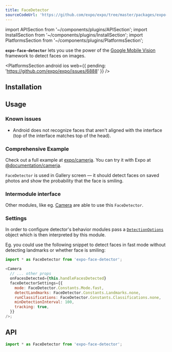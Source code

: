 ```yaml
---
title: FaceDetector
sourceCodeUrl: 'https://github.com/expo/expo/tree/master/packages/expo-face-detector'
---
```


import APISection from '~/components/plugins/APISection';
import InstallSection from '~/components/plugins/InstallSection';
import PlatformsSection from '~/components/plugins/PlatformsSection';

**`expo-face-detector`** lets you use the power of the [Google Mobile Vision](https://developers.google.com/vision/face-detection-concepts) framework to detect faces on images.

<PlatformsSection android ios web={{ pending: 'https://github.com/expo/expo/issues/6888' }} />

## Installation

<InstallSection packageName="expo-face-detector" />

## Usage

### Known issues

- Android does not recognize faces that aren't aligned with the interface (top of the interface matches top of the head).

### Comprehensive Example

Check out a full example at [expo/camerja](https://github.com/expo/camerja). You can try it with Expo at [@documentation/camerja](https://expo.dev/@documentation/camerja).

`FaceDetector` is used in Gallery screen — it should detect faces on saved photos and show the probability that the face is smiling.

### Intermodule interface

Other modules, like eg. [Camera](camera.md) are able to use this `FaceDetector`.

### Settings

In order to configure detector's behavior modules pass a [`DetectionOptions`](#detectionoptions) object which is then interpreted by this module.

Eg. you could use the following snippet to detect faces in fast mode without detecting landmarks or whether face is smiling:

```js
import * as FaceDetector from 'expo-face-detector';

<Camera
  // ... other props
  onFacesDetected={this.handleFacesDetected}
  faceDetectorSettings={{
    mode: FaceDetector.Constants.Mode.fast,
    detectLandmarks: FaceDetector.Constants.Landmarks.none,
    runClassifications: FaceDetector.Constants.Classifications.none,
    minDetectionInterval: 100,
    tracking: true,
  }}
/>;
```

## API

```js
import * as FaceDetector from 'expo-face-detector';
```

<APISection packageName="expo-face-detector" apiName="FaceDetector" />
